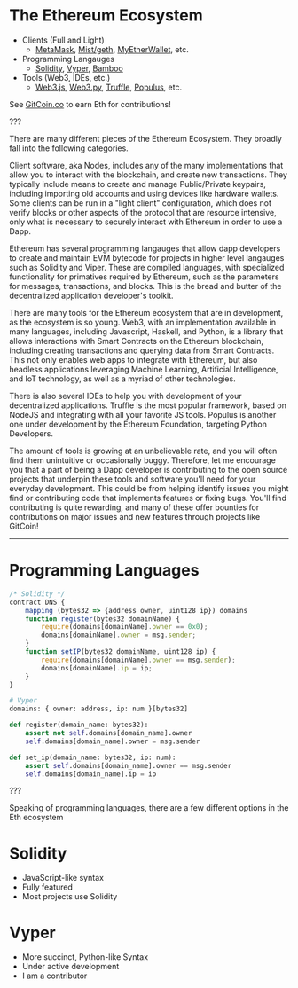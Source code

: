 # The Ethereum Ecosystem

* Clients (Full and Light)
    * [MetaMask](https://metamask.io/), [Mist/geth](https://github.com/ethereum/mist/releases), [MyEtherWallet](http://myetherwallet.com/), etc.
* Programming Langauges
    * [Solidity](http://solidity.readthedocs.io/en/develop/), [Vyper](http://vyper.readthedocs.io/en/latest/), [Bamboo](https://github.com/pirapira/bamboo/blob/master/doc/manifest.md)
* Tools (Web3, IDEs, etc.)
    * [Web3.js](http://web3js.readthedocs.io/en/latest/), [Web3.py](http://web3py.readthedocs.io/en/stable/), [Truffle](http://truffleframework.com/docs/), [Populus](http://populus.readthedocs.io/en/latest/), etc.

See [GitCoin.co](https://gitcoin.co/explorer) to earn Eth for contributions!

???

There are many different pieces of the Ethereum Ecosystem.
They broadly fall into the following categories.

Client software, aka Nodes, includes any of the many implementations
that allow you to interact with the blockchain, and create new transactions.
They typically include means to create and manage Public/Private keypairs,
including importing old accounts and using devices like hardware wallets.
Some clients can be run in a "light client" configuration,
which does not verify blocks or other aspects of the protocol that are resource intensive,
only what is necessary to securely interact with Ethereum in order to use a Dapp.

Ethereum has several programming langauges that allow dapp developers to create and maintain
EVM bytecode for projects in higher level langauges such as Solidity and Viper.
These are compiled languages, with specialized functionality for primatives required by Ethereum,
such as the parameters for messages, transactions, and blocks.
This is the bread and butter of the decentralized application developer's toolkit.

There are many tools for the Ethereum ecosystem that are in development, as the ecosystem is so young.
Web3, with an implementation available in many languages, including Javascript, Haskell, and Python,
is a library that allows interactions with Smart Contracts on the Ethereum blockchain,
including creating transactions and querying data from Smart Contracts.
This not only enables web apps to integrate with Ethereum, but also headless applications
leveraging Machine Learning, Artificial Intelligence, and IoT technology, as well as a myriad
of other technologies.

There is also several IDEs to help you with development of your decentralized applications.
Truffle is the most popular framework, based on NodeJS and integrating with all your favorite JS tools.
Populus is another one under development by the Ethereum Foundation, targeting Python Developers.

The amount of tools is growing at an unbelievable rate, and you will often find them unintuitive
or occasionally buggy.
Therefore, let me encourage you that a part of being a Dapp developer is contributing to the open source projects
that underpin these tools and software you'll need for your everyday development.
This could be from helping identify issues you might find or contributing code that implements features or fixing bugs.
You'll find contributing is quite rewarding, and many of these offer bounties for contributions on major issues and new features
through projects like GitCoin!

---


# Programming Languages

```javascript
/* Solidity */
contract DNS {
    mapping (bytes32 => {address owner, uint128 ip}) domains
    function register(bytes32 domainName) {
        require(domains[domainName].owner == 0x0);
        domains[domainName].owner = msg.sender;
    }
    function setIP(bytes32 domainName, uint128 ip) {
        require(domains[domainName].owner == msg.sender);
        domains[domainName].ip = ip;
    }
}
```

```python
# Vyper
domains: { owner: address, ip: num }[bytes32]

def register(domain_name: bytes32):
    assert not self.domains[domain_name].owner
    self.domains[domain_name].owner = msg.sender

def set_ip(domain_name: bytes32, ip: num):
    assert self.domains[domain_name].owner == msg.sender
    self.domains[domain_name].ip = ip
```

???

Speaking of programming languages, there are a few different options in the Eth ecosystem

# Solidity
* JavaScript-like syntax
* Fully featured
* Most projects use Solidity

# Vyper
* More succinct, Python-like Syntax
* Under active development
* I am a contributor
